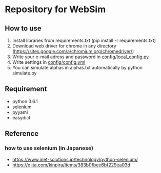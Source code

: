 # Repository for WebSim

## How to use
1. Install libraries from requirements.txt (pip install -r requirements.txt)
2. Download web driver for chrome in any directory (https://sites.google.com/a/chromium.org/chromedriver/)
3. Write your e-mail adress and password in [config/local_config.py](https://github.com/kacky24/websim/blob/master/config/local_config.py)
4. Write settings in [config/config.yml](https://github.com/kacky24/websim/blob/master/config/config.yml)
5. You can simulate alphas in alphas.txt automatically by python simulate.py


## Requirement
- python 3.6.1
- selenium
- pyyaml
- easydict


## Reference
### how to use selenium (in Japanese)
- https://www.inet-solutions.jp/technology/python-selenium/
- https://qiita.com/kinpira/items/383b0fbee6bf229ea03d
